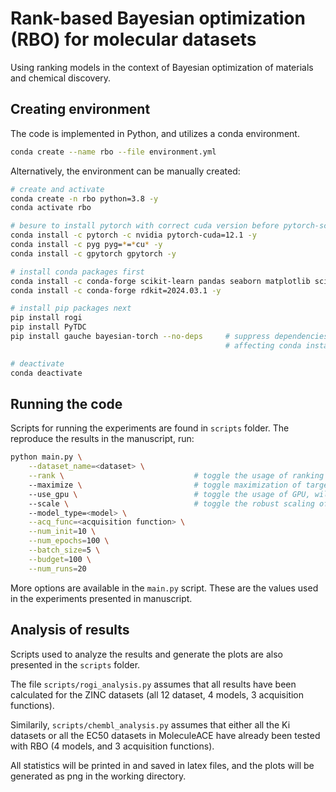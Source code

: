 # Rank-based Bayesian optimization (RBO) for molecular datasets
Using ranking models in the context of Bayesian optimization of materials and chemical discovery.

## Creating environment
The code is implemented in Python, and utilizes a conda environment. 
```bash
conda create --name rbo --file environment.yml
```

Alternatively, the environment can be manually created:
```bash
# create and activate
conda create -n rbo python=3.8 -y
conda activate rbo

# besure to install pytorch with correct cuda version before pytorch-scatter
conda install -c pytorch -c nvidia pytorch-cuda=12.1 -y
conda install -c pyg pyg=*=*cu* -y
conda install -c gpytorch gpytorch -y

# install conda packages first
conda install -c conda-forge scikit-learn pandas seaborn matplotlib scipy numpy -y
conda install -c conda-forge rdkit=2024.03.1 -y

# install pip packages next
pip install rogi
pip install PyTDC
pip install gauche bayesian-torch --no-deps     # suppress dependencies to avoid 
                                                # affecting conda installs of pytorch

# deactivate
conda deactivate 
```

## Running the code
Scripts for running the experiments are found in `scripts` folder. The reproduce the results in the manuscript, run:
```bash
python main.py \
    --dataset_name=<dataset> \
    --rank \                             # toggle the usage of ranking model
    --maximize \                         # toggle maximization of target value
    --use_gpu \                          # toggle the usage of GPU, will use CPU if none found
    --scale \                            # toggle the robust scaling of targets
    --model_type=<model> \
    --acq_func=<acquisition function> \
    --num_init=10 \
    --num_epochs=100 \
    --batch_size=5 \
    --budget=100 \
    --num_runs=20
```
More options are available in the `main.py` script. These are the values used in the experiments presented in manuscript.

## Analysis of results
Scripts used to analyze the results and generate the plots are also presented in the `scripts` folder. 

The file `scripts/rogi_analysis.py` assumes that all results have been calculated for the ZINC datasets (all 12 dataset, 4 models, 3 acquisition functions).

Similarily, `scripts/chembl_analysis.py` assumes that either all the Ki datasets or all the EC50 datasets in MoleculeACE have already been tested with RBO (4 models, and 3 acquisition functions).

All statistics will be printed in and saved in latex files, and the plots will be generated as png in the working directory.


